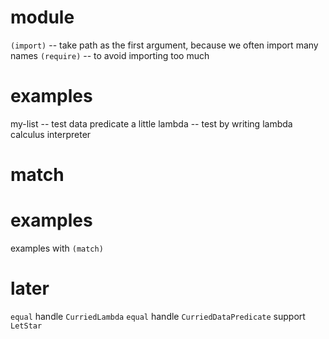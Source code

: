 # module

`(import)` -- take path as the first argument, because we often import many names
`(require)` -- to avoid importing too much

# examples

my-list -- test data predicate a little
lambda -- test by writing lambda calculus interpreter

# match

# examples

examples with `(match)`

# later

`equal` handle `CurriedLambda`
`equal` handle `CurriedDataPredicate`
support `LetStar`
